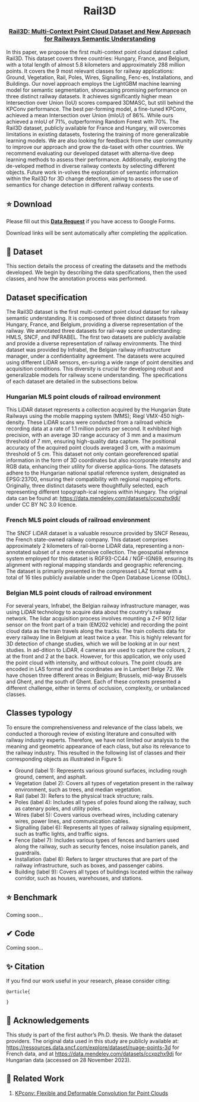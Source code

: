 <h1 align="center"> <p> Rail3D </p></h1>
<h3 align="center">
<a href="" target="_blank">Rail3D: Multi-Context Point Cloud Dataset and New Approach for Railways Semantic Understanding</a>
</h3>

In this paper, we propose the first multi-context point cloud dataset called Rail3D. This dataset covers three countries: Hungary, France, and Belgium, with a total length of almost 5.8 kilometers and approximately 288 million points. It covers the 9 most relevant classes for railway applications: Ground, Vegetation, Rail, Poles, Wires, Signalling, Fenc-es, Installations, and Buildings. Our novel approach employs the LightGBM machine learning model for semantic segmentation, showcasing promising performance on three distinct railway datasets. It achieves significantly higher mean Intersection over Union (IoU) scores compared 3DMASC, but still behind the KPConv performance. The best per-forming model, a fine-tuned KPConv, achieved a mean Intersection over Union (mIoU) of 86%. While ours achieved a mIoU of 71%, outperforming Random Forest with 70%. The Rail3D dataset, publicly available for France and Hungary, will overcomes limitations in existing datasets, fostering the training of more generalizable learning models. We are also looking for feedback from the user community to improve our approach and grow the da-taset with other countries. We recommend evaluating our developed dataset with alterna-tive deep learning methods to assess their performance. Additionally, exploring the de-veloped method in diverse railway contexts by selecting different objects. Future work in-volves the exploration of semantic information within the Rail3D for 3D change detection, aiming to assess the use of semantics for change detection in different railway contexts.

## ⭐ Download

Please fill out this [**Data Request**](https://forms.gle/2iLWQQhhyRfzGrgq5) if you have access to Google Forms. 

Download links will be sent automatically after completing the application.

## 📌 Dataset

This section details the process of creating the datasets and the methods developed. We begin by describing the data specifications, then the used classes, and how the annotation process was performed.
## Dataset specification
The Rail3D dataset is the first multi-context point cloud dataset for railway semantic understanding. It is composed of three distinct datasets from Hungary, France, and Belgium, providing a diverse representation of the railway. We annotated three datasets for rail-way scene understanding: HMLS, SNCF, and INFRABEL. The first two datasets are publicly available and provide a diverse representation of railway environments. The third dataset was provided by Infrabel, the Belgian railway infrastructure manager, under a confidentiality agreement. The datasets were acquired using different LiDAR sensors, en-suring a wide range of point densities and acquisition conditions. This diversity is crucial for developing robust and generalizable models for railway scene understanding. The specifications of each dataset are detailed in the subsections below.
### Hungarian MLS point clouds of railroad environment
This LiDAR dataset represents a collection acquired by the Hungarian State Railways using the mobile mapping system (MMS); Riegl VMX-450 high-density. These LiDAR scans were conducted from a railroad vehicle recording data at a rate of 1.1 million points per second. It exhibited high precision, with an average 3D range accuracy of 3 mm and a maximum threshold of 7 mm, ensuring high-quality data capture. The positional accuracy of the acquired point clouds averaged 3 cm, with a maximum threshold of 5 cm. This dataset not only contain georeferenced spatial information in the form of 3D coordinates but also incorporate intensity and RGB data, enhancing their utility for diverse applica-tions. The datasets adhere to the Hungarian national spatial reference system, designated as EPSG:23700, ensuring their compatibility with regional mapping efforts. Originally, three distinct datasets were thoughtfully selected, each representing different topograph-ical regions within Hungary. The original data can be found at: https://data.mendeley.com/datasets/ccxpzhx9dj/ under CC BY NC 3.0 licence.  

### French MLS point clouds of railroad environment
The SNCF LiDAR dataset is a valuable resource provided by SNCF Reseau, the French state-owned railway company. This dataset comprises approximately 2 kilometers of rail-borne LiDAR data, representing a non-annotated subset of a more extensive collection. The geospatial reference system employed for this dataset is RGF93-CC44 / NGF-IGN69, ensuring its alignment with regional mapping standards and geographic referencing. The dataset is primarily presented in the compressed LAZ format with a total of 16 tiles publicly available under the Open Database License (ODbL). 


### Belgian MLS point clouds of railroad environment
For several years, Infrabel, the Belgian railway infrastructure manager, was using LiDAR technology to acquire data about the country's railway network. The lidar acquisition process involves mounting a Z+F 9012 lidar sensor on the front part of a train (EM202 vehicle) and recording the point cloud data as the train travels along the tracks. The train collects data for every railway line in Belgium at least twice a year. This is highly relevant for 3D detection of change studies, which we will be looking at in our next studies. In ad-dition to LiDAR, 4 cameras are used to capture the colours, 2 at the front and 2 at the back. However, for this application, we only used the point cloud with intensity, and without colours. The point clouds are encoded in LAS format and the coordinates are in Lambert Belge 72. We have chosen three different areas in Belgium; Brussels, mid-way Brussels and Ghent, and the south of Ghent. Each of these contexts presented a different challenge, either in terms of occlusion, complexity, or unbalanced classes. 

## Classes typology
To ensure the comprehensiveness and relevance of the class labels, we conducted a thorough review of existing literature and consulted with railway industry experts. Therefore, we have not limited our analysis to the meaning and geometric appearance of each class, but also its relevance to the railway industry. This resulted in the following list of classes and their corresponding objects as illustrated in Figure 5:
- Ground (label 1): Represents various ground surfaces, including rough ground, cement, and asphalt.
- Vegetation (label 2): Covers all types of vegetation present in the railway environment, such as trees, and median vegetation.
- Rail (label 3): Refers to the physical track structure; rails.
- Poles (label 4): Includes all types of poles found along the railway, such as catenary poles, and utility poles.
- Wires (label 5): Covers various overhead wires, including catenary wires, power lines, and communication cables.
- Signalling (label 6): Represents all types of railway signaling equipment, such as traffic lights, and traffic signs.
- Fence (label 7): Includes various types of fences and barriers used along the railway, such as security fences, noise insulation panels, and guardrails.
- Installation (label 8): Refers to larger structures that are part of the railway infrastructure, such as boxes, and passenger cabins.
- Building (label 9): Covers all types of buildings located within the railway corridor, such as houses, warehouses, and stations.


## ⭐ Benchmark

Coming soon...

## ✔ Code

Coming soon...

## ✨ Citation

If you find our work useful in your research, please consider citing:

```
@article{

}
```
## 🙌 Acknowledgements

This study is part of the first author’s Ph.D. thesis. We thank the dataset providers. The original data used in this study are publicly available at: https://ressources.data.sncf.com/explore/dataset/nuage-points-3d for French data, and at https://data.mendeley.com/datasets/ccxpzhx9dj for Hungarian data (accessed on 28 November 2023).

## 🤝 Related Work

1. [KPconv: Flexible and Deformable Convolution for Point Clouds](https://github.com/HuguesTHOMAS/KPConv)



